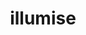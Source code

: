 ---
id: 314
title: illumise
types: [bug]
image: https://raw.githubusercontent.com/PokeAPI/sprites/master/sprites/pokemon/314.png
---